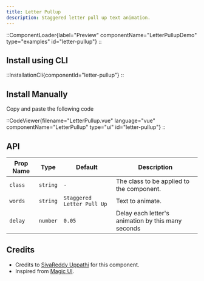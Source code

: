 ```yaml
---
title: Letter Pullup
description: Staggered letter pull up text animation.
---
```


::ComponentLoader{label="Preview" componentName="LetterPullupDemo" type="examples" id="letter-pullup"}
::

## Install using CLI

::InstallationCli{componentId="letter-pullup"}
::

## Install Manually

Copy and paste the following code

::CodeViewer{filename="LetterPullup.vue" language="vue" componentName="LetterPullup" type="ui" id="letter-pullup"}
::

## API

| Prop Name | Type     | Default                    | Description                                        |
| --------- | -------- | -------------------------- | -------------------------------------------------- |
| `class`   | `string` | `-`                        | The class to be applied to the component.          |
| `words`   | `string` | `Staggered Letter Pull Up` | Text to animate.                                   |
| `delay`   | `number` | `0.05`                     | Delay each letter's animation by this many seconds |

## Credits

- Credits to [SivaReddy Uppathi](https://github.com/sivareddyuppathi) for this component.
- Inspired from [Magic UI](https://magicui.design/docs/components/letter-pullup).
